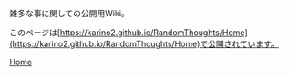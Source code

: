 雑多な事に関しての公開用Wiki。

このページは[https://karino2.github.io/RandomThoughts/Home](https://karino2.github.io/RandomThoughts/Home)で公開されています。

[Home](wiki/Home.md)
